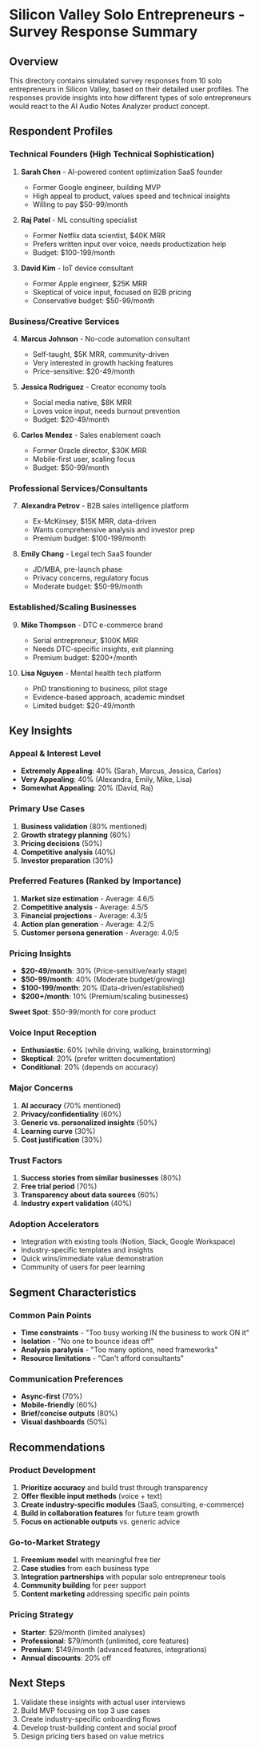# Silicon Valley Solo Entrepreneurs - Survey Response Summary

## Overview
This directory contains simulated survey responses from 10 solo entrepreneurs in Silicon Valley, based on their detailed user profiles. The responses provide insights into how different types of solo entrepreneurs would react to the AI Audio Notes Analyzer product concept.

## Respondent Profiles

### Technical Founders (High Technical Sophistication)
1. **Sarah Chen** - AI-powered content optimization SaaS founder
   - Former Google engineer, building MVP
   - High appeal to product, values speed and technical insights
   - Willing to pay $50-99/month

2. **Raj Patel** - ML consulting specialist  
   - Former Netflix data scientist, $40K MRR
   - Prefers written input over voice, needs productization help
   - Budget: $100-199/month

3. **David Kim** - IoT device consultant
   - Former Apple engineer, $25K MRR
   - Skeptical of voice input, focused on B2B pricing
   - Conservative budget: $50-99/month

### Business/Creative Services
4. **Marcus Johnson** - No-code automation consultant
   - Self-taught, $5K MRR, community-driven
   - Very interested in growth hacking features
   - Price-sensitive: $20-49/month

5. **Jessica Rodriguez** - Creator economy tools
   - Social media native, $8K MRR
   - Loves voice input, needs burnout prevention
   - Budget: $20-49/month

6. **Carlos Mendez** - Sales enablement coach
   - Former Oracle director, $30K MRR
   - Mobile-first user, scaling focus
   - Budget: $50-99/month

### Professional Services/Consultants
7. **Alexandra Petrov** - B2B sales intelligence platform
   - Ex-McKinsey, $15K MRR, data-driven
   - Wants comprehensive analysis and investor prep
   - Premium budget: $100-199/month

8. **Emily Chang** - Legal tech SaaS founder
   - JD/MBA, pre-launch phase
   - Privacy concerns, regulatory focus
   - Moderate budget: $50-99/month

### Established/Scaling Businesses
9. **Mike Thompson** - DTC e-commerce brand
   - Serial entrepreneur, $100K MRR
   - Needs DTC-specific insights, exit planning
   - Premium budget: $200+/month

10. **Lisa Nguyen** - Mental health tech platform
    - PhD transitioning to business, pilot stage
    - Evidence-based approach, academic mindset
    - Limited budget: $20-49/month

## Key Insights

### Appeal & Interest Level
- **Extremely Appealing**: 40% (Sarah, Marcus, Jessica, Carlos)
- **Very Appealing**: 40% (Alexandra, Emily, Mike, Lisa)
- **Somewhat Appealing**: 20% (David, Raj)

### Primary Use Cases
1. **Business validation** (80% mentioned)
2. **Growth strategy planning** (60%)
3. **Pricing decisions** (50%)
4. **Competitive analysis** (40%)
5. **Investor preparation** (30%)

### Preferred Features (Ranked by Importance)
1. **Market size estimation** - Average: 4.6/5
2. **Competitive analysis** - Average: 4.5/5
3. **Financial projections** - Average: 4.3/5
4. **Action plan generation** - Average: 4.2/5
5. **Customer persona generation** - Average: 4.0/5

### Pricing Insights
- **$20-49/month**: 30% (Price-sensitive/early stage)
- **$50-99/month**: 40% (Moderate budget/growing)
- **$100-199/month**: 20% (Data-driven/established)
- **$200+/month**: 10% (Premium/scaling businesses)

**Sweet Spot**: $50-99/month for core product

### Voice Input Reception
- **Enthusiastic**: 60% (while driving, walking, brainstorming)
- **Skeptical**: 20% (prefer written documentation)
- **Conditional**: 20% (depends on accuracy)

### Major Concerns
1. **AI accuracy** (70% mentioned)
2. **Privacy/confidentiality** (60%)
3. **Generic vs. personalized insights** (50%)
4. **Learning curve** (30%)
5. **Cost justification** (30%)

### Trust Factors
1. **Success stories from similar businesses** (80%)
2. **Free trial period** (70%)
3. **Transparency about data sources** (60%)
4. **Industry expert validation** (40%)

### Adoption Accelerators
- Integration with existing tools (Notion, Slack, Google Workspace)
- Industry-specific templates and insights
- Quick wins/immediate value demonstration
- Community of users for peer learning

## Segment Characteristics

### Common Pain Points
- **Time constraints** - "Too busy working IN the business to work ON it"
- **Isolation** - "No one to bounce ideas off"
- **Analysis paralysis** - "Too many options, need frameworks"
- **Resource limitations** - "Can't afford consultants"

### Communication Preferences
- **Async-first** (70%)
- **Mobile-friendly** (60%)
- **Brief/concise outputs** (80%)
- **Visual dashboards** (50%)

## Recommendations

### Product Development
1. **Prioritize accuracy** and build trust through transparency
2. **Offer flexible input methods** (voice + text)
3. **Create industry-specific modules** (SaaS, consulting, e-commerce)
4. **Build in collaboration features** for future team growth
5. **Focus on actionable outputs** vs. generic advice

### Go-to-Market Strategy
1. **Freemium model** with meaningful free tier
2. **Case studies** from each business type
3. **Integration partnerships** with popular solo entrepreneur tools
4. **Community building** for peer support
5. **Content marketing** addressing specific pain points

### Pricing Strategy
- **Starter**: $29/month (limited analyses)
- **Professional**: $79/month (unlimited, core features)
- **Premium**: $149/month (advanced features, integrations)
- **Annual discounts**: 20% off

## Next Steps
1. Validate these insights with actual user interviews
2. Build MVP focusing on top 3 use cases
3. Create industry-specific onboarding flows
4. Develop trust-building content and social proof
5. Design pricing tiers based on value metrics